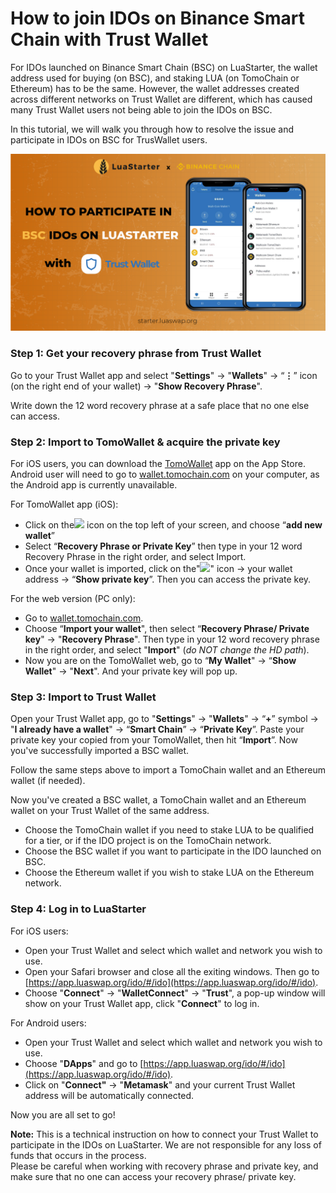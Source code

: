 # How to join IDOs on Binance Smart Chain with Trust Wallet

For IDOs launched on Binance Smart Chain (BSC) on LuaStarter, the wallet address used for buying (on BSC), and staking LUA (on TomoChain or Ethereum) has to be the same. However, the wallet addresses created across different networks on Trust Wallet are different, which has caused many Trust Wallet users not being able to join the IDOs on BSC.&#x20;

In this tutorial, we will walk you through how to resolve the issue and participate in IDOs on BSC for TrusWallet users.&#x20;

![](<../../.gitbook/assets/image (112) (1).png>)

### Step 1: Get your recovery phrase from Trust Wallet&#x20;

Go to your Trust Wallet app and select "**Settings**" -> "**Wallets**" -> “**⋮**” icon (on the right end of your wallet) -> "**Show Recovery Phrase**".&#x20;

Write down the 12 word recovery phrase at a safe place that no one else can access.

### Step 2: Import to TomoWallet & acquire the private key

For iOS users, you can download the [TomoWallet](https://apps.apple.com/us/app/tomo-wallet/id1436476145) app on the App Store. Android user will need to go to [wallet.tomochain.com](https://wallet.tomochain.com) on your computer, as the Android app is currently unavailable.



For TomoWallet app (iOS):&#x20;

* Click on the![](https://lh5.googleusercontent.com/M7dn\_tCrWnLpGVxApJcDpN\_ry-4zJ1jLajnRoUR6MN5bRC5N0FGgz2J8qV6Y98Qjlg6jmc7L2r9GVOAAlUlOtPHI-miSRVVOcZ8VlDBfcSZaawM-gCAPI0lY9a\_mlt1aztPxxch6) icon on the top left of your screen, and choose “**add new wallet**”&#x20;
* Select “**Recovery Phrase or Private Key**” then type in your 12 word Recovery Phrase in the right order, and select Import.&#x20;
* Once your wallet is imported, click on the"![](https://lh5.googleusercontent.com/M7dn\_tCrWnLpGVxApJcDpN\_ry-4zJ1jLajnRoUR6MN5bRC5N0FGgz2J8qV6Y98Qjlg6jmc7L2r9GVOAAlUlOtPHI-miSRVVOcZ8VlDBfcSZaawM-gCAPI0lY9a\_mlt1aztPxxch6)" icon -> your wallet address -> “**Show private key**”. Then you can access the private key.&#x20;



For the web version (PC only):&#x20;

* Go to [wallet.tomochain.com](https://wallet.tomochain.com).
* Choose “**Import your wallet**", then select “**Recovery Phrase/ Private key**" -> "**Recovery Phrase**". Then type in your 12 word recovery phrase in the right order, and select "**Import**" (_do NOT change the HD path_).&#x20;
* Now you are on the TomoWallet web, go to “**My Wallet**" -> “**Show Wallet**" -> "**Next**". And your private key will pop up.&#x20;

### Step 3: Import to Trust Wallet&#x20;

Open your Trust Wallet app, go to "**Settings**" -> "**Wallets**" -> “**+**” symbol -> "**I already have a wallet**" -> “**Smart Chain**” -> “**Private Key**”. Paste your private key your copied from your TomoWallet, then hit “**Import**”. Now you've successfully imported a BSC wallet.

Follow the same steps above to import a TomoChain wallet and an Ethereum wallet (if needed).

Now you've created a BSC wallet, a TomoChain wallet and an Ethereum wallet on your Trust Wallet of the same address.&#x20;

* Choose the TomoChain wallet if you need to stake LUA to be qualified for a tier, or if the IDO project is on the TomoChain network.&#x20;
* Choose the BSC wallet if you want to participate in the IDO launched on BSC.
* Choose the Ethereum wallet if you wish to stake LUA on the Ethereum network.

### Step 4: Log in to LuaStarter

For iOS users:

* Open your Trust Wallet and select which wallet and network you wish to use.
* Open your Safari browser and close all the exiting windows. Then go to [https://app.luaswap.org/ido/#/ido](https://app.luaswap.org/ido/#/ido).
* Choose "**Connect**" -> "**WalletConnect**" -> "**Trust**", a pop-up window will show on your Trust Wallet app, click "**Connect**" to log in.

For Android users:

* Open your Trust Wallet and select which wallet and network you wish to use.
* Choose "**DApps**" and go to [https://app.luaswap.org/ido/#/ido](https://app.luaswap.org/ido/#/ido).
* Click on "**Connect"** -> "**Metamask**" and your current Trust Wallet address will be automatically connected.&#x20;

Now you are all set to go!&#x20;



**Note:** This is a technical instruction on how to connect your Trust Wallet to participate in the IDOs on LuaStarter. We are not responsible for any loss of funds that occurs in the process.\
Please be careful when working with recovery phrase and private key, and make sure that no one can access your recovery phrase/ private key.&#x20;
